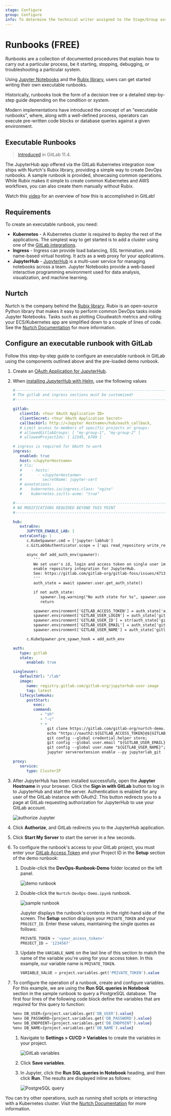 ```yaml
---
stage: Configure
group: Configure
info: To determine the technical writer assigned to the Stage/Group associated with this page, see https://about.gitlab.com/handbook/engineering/ux/technical-writing/#assignments
---
```


# Runbooks **(FREE)**

Runbooks are a collection of documented procedures that explain how to
carry out a particular process, be it starting, stopping, debugging,
or troubleshooting a particular system.

Using [Jupyter Notebooks](https://jupyter.org/) and the
[Rubix library](https://github.com/Nurtch/rubix),
users can get started writing their own executable runbooks.

Historically, runbooks took the form of a decision tree or a detailed
step-by-step guide depending on the condition or system.

Modern implementations have introduced the concept of an "executable
runbooks", where, along with a well-defined process, operators can execute
pre-written code blocks or database queries against a given environment.

## Executable Runbooks

> [Introduced](https://gitlab.com/gitlab-org/gitlab-foss/-/issues/45912) in GitLab 11.4.

The JupyterHub app offered via the GitLab Kubernetes integration now ships
with Nurtch's Rubix library, providing a simple way to create DevOps
runbooks. A sample runbook is provided, showcasing common operations. While
Rubix makes it simple to create common Kubernetes and AWS workflows, you can
also create them manually without Rubix.

<i class="fa fa-youtube-play youtube" aria-hidden="true"></i>
Watch this [video](https://www.youtube.com/watch?v=Q_OqHIIUPjE)
for an overview of how this is accomplished in GitLab!

## Requirements

To create an executable runbook, you need:

- **Kubernetes** - A Kubernetes cluster is required to deploy the rest of the
  applications. The simplest way to get started is to add a cluster using one
  of the [GitLab integrations](../add_remove_clusters.md#create-new-cluster).
- **Ingress** - Ingress can provide load balancing, SSL termination, and name-based
  virtual hosting. It acts as a web proxy for your applications.
- **JupyterHub** - [JupyterHub](https://jupyterhub.readthedocs.io/) is a multi-user
  service for managing notebooks across a team. Jupyter Notebooks provide a
  web-based interactive programming environment used for data analysis,
  visualization, and machine learning.

## Nurtch

Nurtch is the company behind the [Rubix library](https://github.com/Nurtch/rubix).
Rubix is an open-source Python library that makes it easy to perform common
DevOps tasks inside Jupyter Notebooks. Tasks such as plotting Cloudwatch metrics
and rolling your ECS/Kubernetes app are simplified down to a couple of lines of
code. See the [Nurtch Documentation](http://docs.nurtch.com/en/latest/) for more
information.

## Configure an executable runbook with GitLab

Follow this step-by-step guide to configure an executable runbook in GitLab using
the components outlined above and the pre-loaded demo runbook.

1. Create an [OAuth Application for JupyterHub](../../../../integration/oauth_provider.md#gitlab-as-oauth2-authentication-service-provider).
1. When [installing JupyterHub with Helm](https://zero-to-jupyterhub.readthedocs.io/en/latest/jupyterhub/installation.html), use the following values

   ```yaml
   #-----------------------------------------------------------------------------
   # The gitlab and ingress sections must be customized!
   #-----------------------------------------------------------------------------

   gitlab:
      clientId: <Your OAuth Application ID>
      clientSecret: <Your OAuth Application Secret>
      callbackUrl: http://<Jupyter Hostname>/hub/oauth_callback,
      # Limit access to members of specific projects or groups:
      # allowedGitlabGroups: [ "my-group-1", "my-group-2" ]
      # allowedProjectIds: [ 12345, 6789 ]

   # ingress is required for OAuth to work
   ingress:
      enabled: true
      host: <JupyterHostname>
      # tls:
      #    - hosts:
      #       - <JupyterHostanme>
      #         secretName: jupyter-cert
      # annotations:
      #    kubernetes.io/ingress.class: "nginx"
      #    kubernetes.io/tls-acme: "true"

   #-----------------------------------------------------------------------------
   # NO MODIFICATIONS REQUIRED BEYOND THIS POINT
   #-----------------------------------------------------------------------------

   hub:
      extraEnv:
         JUPYTER_ENABLE_LAB: 1
      extraConfig: |
         c.KubeSpawner.cmd = ['jupyter-labhub']
         c.GitLabOAuthenticator.scope = ['api read_repository write_repository']

         async def add_auth_env(spawner):
            '''
            We set user's id, login and access token on single user image to
            enable repository integration for JupyterHub.
            See: https://gitlab.com/gitlab-org/gitlab-foss/issues/47138#note_154294790
            '''
            auth_state = await spawner.user.get_auth_state()

            if not auth_state:
               spawner.log.warning("No auth state for %s", spawner.user)
               return

            spawner.environment['GITLAB_ACCESS_TOKEN'] = auth_state['access_token']
            spawner.environment['GITLAB_USER_LOGIN'] = auth_state['gitlab_user']['username']
            spawner.environment['GITLAB_USER_ID'] = str(auth_state['gitlab_user']['id'])
            spawner.environment['GITLAB_USER_EMAIL'] = auth_state['gitlab_user']['email']
            spawner.environment['GITLAB_USER_NAME'] = auth_state['gitlab_user']['name']

         c.KubeSpawner.pre_spawn_hook = add_auth_env

   auth:
      type: gitlab
      state:
         enabled: true

   singleuser:
      defaultUrl: "/lab"
      image:
         name: registry.gitlab.com/gitlab-org/jupyterhub-user-image
         tag: latest
      lifecycleHooks:
         postStart:
            exec:
            command:
               - "sh"
               - "-c"
               - >
                  git clone https://gitlab.com/gitlab-org/nurtch-demo.git DevOps-Runbook-Demo || true;
                  echo "https://oauth2:${GITLAB_ACCESS_TOKEN}@${GITLAB_HOST}" > ~/.git-credentials;
                  git config --global credential.helper store;
                  git config --global user.email "${GITLAB_USER_EMAIL}";
                  git config --global user.name "${GITLAB_USER_NAME}";
                  jupyter serverextension enable --py jupyterlab_git

   proxy:
      service:
         type: ClusterIP
   ```

1. After JupyterHub has been installed successfully, open the **Jupyter Hostname**
   in your browser. Click the **Sign in with GitLab** button to log in to
   JupyterHub and start the server. Authentication is enabled for any user of the
   GitLab instance with OAuth2. This button redirects you to a page at GitLab
   requesting authorization for JupyterHub to use your GitLab account.

   ![authorize Jupyter](img/authorize-jupyter.png)

1. Click **Authorize**, and GitLab redirects you to the JupyterHub application.
1. Click **Start My Server** to start the server in a few seconds.
1. To configure the runbook's access to your GitLab project, you must enter your
   [GitLab Access Token](../../../profile/personal_access_tokens.md)
   and your Project ID in the **Setup** section of the demo runbook:

   1. Double-click the **DevOps-Runbook-Demo** folder located on the left panel.

      ![demo runbook](img/demo-runbook.png)

   1. Double-click the `Nurtch-DevOps-Demo.ipynb` runbook.

      ![sample runbook](img/sample-runbook.png)

      Jupyter displays the runbook's contents in the right-hand side of the screen.
      The **Setup** section displays your `PRIVATE_TOKEN` and your `PROJECT_ID`.
      Enter these values, maintaining the single quotes as follows:

      ```sql
      PRIVATE_TOKEN = '<your_access_token>'
      PROJECT_ID = '1234567'
      ```

   1. Update the `VARIABLE_NAME` on the last line of this section to match the name of
      the variable you're using for your access token. In this example, our variable
      name is `PRIVATE_TOKEN`.

      ```sql
      VARIABLE_VALUE = project.variables.get('PRIVATE_TOKEN').value
      ```

1. To configure the operation of a runbook, create and configure variables.
   For this example, we are using the **Run SQL queries in Notebook** section in the
   sample runbook to query a PostgreSQL database. The first four lines of the following
   code block define the variables that are required for this query to function:

   ```sql
   %env DB_USER={project.variables.get('DB_USER').value}
   %env DB_PASSWORD={project.variables.get('DB_PASSWORD').value}
   %env DB_ENDPOINT={project.variables.get('DB_ENDPOINT').value}
   %env DB_NAME={project.variables.get('DB_NAME').value}
   ```

   1. Navigate to **Settings > CI/CD > Variables** to create
      the variables in your project.

      ![GitLab variables](img/gitlab-variables.png)

   1. Click **Save variables**.

   1. In Jupyter, click the **Run SQL queries in Notebook** heading, and then click
      **Run**. The results are displayed inline as follows:

      ![PostgreSQL query](img/postgres-query.png)

You can try other operations, such as running shell scripts or interacting with a
Kubernetes cluster. Visit the
[Nurtch Documentation](http://docs.nurtch.com/) for more information.
